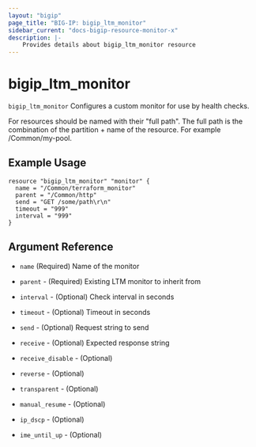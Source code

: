 ```yaml
---
layout: "bigip"
page_title: "BIG-IP: bigip_ltm_monitor"
sidebar_current: "docs-bigip-resource-monitor-x"
description: |-
    Provides details about bigip_ltm_monitor resource
---
```


# bigip\_ltm\_monitor

`bigip_ltm_monitor` Configures a custom monitor for use by health checks.

For resources should be named with their "full path". The full path is the combination of the partition + name of the resource. For example /Common/my-pool.

## Example Usage


```hcl
resource "bigip_ltm_monitor" "monitor" {
  name = "/Common/terraform_monitor"
  parent = "/Common/http"
  send = "GET /some/path\r\n"
  timeout = "999"
  interval = "999"
}

```      

## Argument Reference

* `name` (Required) Name of the monitor

* `parent` - (Required) Existing LTM monitor to inherit from

* `interval` - (Optional) Check interval in seconds

* `timeout` - (Optional) Timeout in seconds

* `send` - (Optional) Request string to send

* `receive` - (Optional) Expected response string

* `receive_disable` - (Optional)

* `reverse`  - (Optional)

* `transparent` - (Optional)

* `manual_resume` - (Optional)

* `ip_dscp` - (Optional)

* `ime_until_up` - (Optional)
